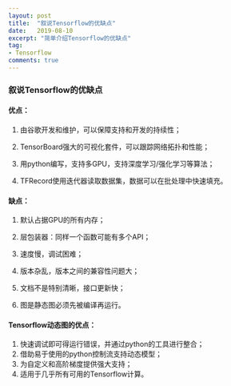 ```yaml
---
layout: post
title:  "叙说Tensorflow的优缺点"
date:   2019-08-10
excerpt: "简单介绍Tensorflow的优缺点"
tag:
- Tensorflow
comments: true
---
```


### 叙说Tensorflow的优缺点

#### 优点：

1. 由谷歌开发和维护，可以保障支持和开发的持续性；

2. TensorBoard强大的可视化套件，可以跟踪网络拓扑和性能；
3. 用python编写，支持多GPU，支持深度学习/强化学习等算法；
4. TFRecord使用迭代器读取数据集，数据可以在批处理中快速填充。

#### 缺点：

1. 默认占据GPU的所有内存；

2. 层包装器：同样一个函数可能有多个API；
3. 速度慢，调试困难；
4. 版本杂乱，版本之间的兼容性问题大；
5. 文档不是特别清晰，接口更新快；
6. 图是静态图必须先被编译再运行。

#### Tensorflow动态图的优点：

1. 快速调试即可得运行错误，并通过python的工具进行整合；
2. 借助易于使用的python控制流支持动态模型；
3. 为自定义和高阶梯度提供强大支持；
4. 适用于几乎所有可用的Tensorflow计算。